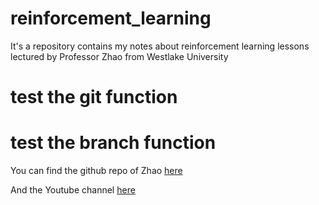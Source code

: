 # reinforcement_learning
It's a repository contains  my notes about reinforcement learning lessons lectured by Professor Zhao from Westlake University

# test the git function

# test the branch function

You can find the github repo of Zhao [here](https://github.com/MathFoundationRL/Book-Mathematical-Foundation-of-Reinforcement-Learning.git)

And the Youtube channel [here](https://www.youtube.com/watch?v=ZHMWHr9811U&list=PLEhdbSEZZbDaFWPX4gehhwB9vJZJ1DNm8)

